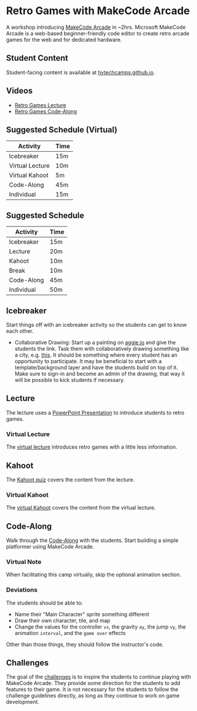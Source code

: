 # Retro Games with MakeCode Arcade
A workshop introducing [MakeCode Arcade](https://arcade.makecode.com/) in ~2hrs. Microsoft MakeCode Arcade is a web-based beginner-friendly code editor to create retro arcade games for the web and for dedicated hardware.

## Student Content
Student-facing content is available at [hytechcamps.github.io](https://hytechcamps.github.io/retro-games).

## Videos
- [Retro Games Lecture](https://www.youtube.com/watch?v=Z9FmkPrxtHY&list=PL1P_sExxi-9NeogaTKc9lSzoUkqPuqHOT)
- [Retro Games Code-Along](https://www.youtube.com/watch?v=bzpnbTn7lOc&list=PL1P_sExxi-9NeogaTKc9lSzoUkqPuqHOT)

## Suggested Schedule (Virtual)

| Activity | Time |
|-|-|
| Icebreaker | 15m |
| Virtual Lecture | 10m |
| Virtual Kahoot | 5m |
| Code-Along | 45m |
| Individual | 15m |

## Suggested Schedule

| Activity | Time |
|-|-|
| Icebreaker | 15m |
| Lecture | 20m |
| Kahoot | 10m |
| Break | 10m |
| Code-Along | 45m |
| Individual | 50m |

## Icebreaker
Start things off with an icebreaker activity so the students can get to know each other.

- Collaborative Drawing: Start up a painting on [aggie.io](https://aggie.io/) and give the students the link. Task them with collaboratively drawing something like a city, e.g. [this](https://i.imgur.com/s0gjcMq.jpg). It should be something where every student has an opportunity to participate. It may be beneficial to start with a template/background layer and have the students build on top of it. Make sure to sign-in and become an admin of the drawing, that way it will be possible to kick students if necessary.

## Lecture
The lecture uses a [PowerPoint Presentation](RetroGames.pptx) to introduce students to retro games.

### Virtual Lecture
The [virtual lecture](RetroGamesVirtual.pptx) introduces retro games with a little less information.

## Kahoot
The [Kahoot quiz](https://create.kahoot.it/share/d71c1d5e-a563-4e00-a61a-fa498c71942b) covers the content from the lecture.

### Virtual Kahoot
The [virtual Kahoot](https://create.kahoot.it/share/duplicate-of-retro-games/12625252-42b6-4b7f-94d4-d0b61ac21f6c) covers the content from the virtual lecture.

## Code-Along
Walk through the [Code-Along](CodeAlong.md) with the students. Start building a simple platformer using MakeCode Arcade.

### Virtual Note
When facilitating this camp virtually, skip the optional animation section.

### Deviations
The students should be able to:

- Name their "Main Character" sprite something different
- Draw their own character, tile, and map
- Change the values for the controller `vx`, the gravity `ay`, the jump `vy`, the animation `interval`, and the `game over` effects

Other than those things, they should follow the instructor's code.

## Challenges
The goal of the [challenges](Challenges.md) is to inspire the students to continue playing with MakeCode Arcade. They provide some direction for the students to add features to their game. It is not necessary for the students to follow the challenge guidelines directly, as long as they continue to work on game development.
